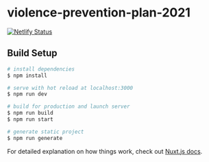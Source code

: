 # violence-prevention-plan-2021

[![Netlify Status](https://api.netlify.com/api/v1/badges/d4cf58a3-0526-4bb3-986c-0d194aa8ba10/deploy-status)](https://app.netlify.com/sites/icjia-vpp/deploys)

## Build Setup

```bash
# install dependencies
$ npm install

# serve with hot reload at localhost:3000
$ npm run dev

# build for production and launch server
$ npm run build
$ npm run start

# generate static project
$ npm run generate
```

For detailed explanation on how things work, check out [Nuxt.js docs](https://nuxtjs.org).
